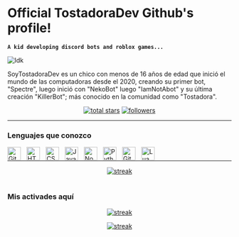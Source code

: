 # Official TostadoraDev Github's profile!

**`A kid developing discord bots and roblox games...`**


<c align="center">
<img alt="Idk" title="Idk" src="https://github.com/TostadoraDev](https://readme-typing-svg.demolab.com?font=Fira+Code&pause=1000&width=435&lines=%2B2+a%C3%B1os+en+programaci%C3%B3n+b%C3%A1sica;Desarrollador+de+FlufflyCat+%26+Lunal;Owner+De+killerBot+y+StromReach"/></a>
</c>

SoyTostadoraDev es un chico con menos de 16 años de edad que inició el mundo de las computadoras desde el 2020, creando su primer bot, "Spectre", luego inició con "NekoBot" luego "IamNotAbot" y su última creación "KillerBot"; más conocido en la comunidad como "Tostadora".

<p align="center">
  <!--<a href="https://discord.gg/79ucHtZn5w"><img alt="Discord" title="Discord" src="https://img.shields.io/badge/-Discord-7289DA?style=for-the-badge&logo=discord&logoColor=white"/></a>
  <a href="https://www.youtube.com/c/Thinkright20"><img alt="Youtube" title="Youtube" src="https://img.shields.io/badge/-Youtube-FF0000?style=for-the-badge&logo=youtube&logoColor=white"/></a>-->

<a href="https://github.com/TostadoraDev?tab=repositories&sort=stargazers">
    <img alt="total stars" title="Total stars on GitHub" src="https://custom-icon-badges.demolab.com/github/stars/TostadoraDev?color=B8B92B&style=for-the-badge&labelColor=959532&logo=star"/></a>
   <a href="https://github.com/TostadoraDev"><img alt="followers" title="Follow me on Github" src="https://img.shields.io/github/followers/TostadoraDev?color=236ad3&style=for-the-badge&logo=github&label=Follow"/></a>
 </p>

---

### Lenguajes que conozco

<img align="left" alt="Git" width="30px" style="padding-right:10px;" src="https://cdn.jsdelivr.net/gh/devicons/devicon/icons/git/git-original.svg" />
<img align="left" alt="HTML" width="30px" style="padding-right:10px;" src="https://cdn.jsdelivr.net/gh/devicons/devicon/icons/html5/html5-plain.svg" />
<img align="left" alt="CSS" width="30px" style="padding-right:10px;" src="https://cdn.jsdelivr.net/gh/devicons/devicon/icons/css3/css3-plain.svg" />
<img align="left" alt="JavaScript" width="30px" style="padding-right:10px;" src="https://cdn.jsdelivr.net/gh/devicons/devicon/icons/javascript/javascript-plain.svg" />
<img align="left" alt="NodeJS" width="30px" style="padding-right:10px;" src="https://cdn.jsdelivr.net/gh/devicons/devicon/icons/nodejs/nodejs-original.svg" />
<img align="left" alt="Python" width="30px" style="padding-right:10px;" src="https://cdn.jsdelivr.net/gh/devicons/devicon/icons/python/python-plain.svg" />
<img align="left" alt="GitHub" width="30px" style="padding-right:10px;" src="https://cdn.jsdelivr.net/gh/devicons/devicon/icons/github/github-original.svg" />
<img align="left" alt="Lua" width="30px" style="padding-right:10px;" src="https://cdn.jsdelivr.net/gh/devicons/devicon/icons/lua/lua-plain.svg" />
<br />


---

<p align="center">
  <a href="https://github.com/TostadoraDev">      
<img title="stats" alt="streak" src="https://github-readme-stats.vercel.app/api/top-langs/?username=tostadoradev&layout=compact&theme=gruvbox)](https://github.com/TostadoraDev"/>
</a> 
</p>


#
 
### Mis activades aquí

<p align="center">
  <a href="https://github.com/TostadoraDev">      
<img title="stats" alt="streak" src="https://github-readme-streak-stats.herokuapp.com/?user=TostadoraDev&theme=dark&hide_border=true&stroke=f53b3b"/>
</a> 
</p>

<p align="center">
  <a href="https://github.com/TostadoraDev">      
<img title="stats" alt="streak" src="https://github-readme-stats.vercel.app/api?username=tostadoradev&show_icons=true&layout=compact&theme=dark)](https://github.com/TostadoraDev"/>
</a> 
</p>



<!--
**TostadoraDev/tostadoradev** is a ✨ _special_ ✨ repository because its `README.md` (this file) appears on your GitHub profile.

Here are some ideas to get you started:

- 🔭 I’m currently working on ...
- 🌱 I’m currently learning ...
- 👯 I’m looking to collaborate on ...
- 🤔 I’m looking for help with ...
- 💬 Ask me about ...
- 📫 How to reach me: ...
- 😄 Pronouns: ...
- ⚡ Fun fact: ...
-->
